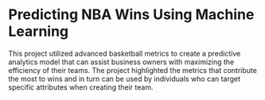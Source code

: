 
# Predicting NBA Wins Using Machine Learning   

This project utilized advanced basketball metrics to create a predictive analytics model that can assist business owners with maximizing the efficiency of their teams. The project highlighted the metrics that contribute the most to wins and in turn can be used by individuals who can target specific attributes when creating their team. 